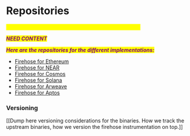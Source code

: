 # Repositories

_<mark style="color:yellow;">**\[\[slm:] content has not been updated below this line.]**</mark>_

_<mark style="color:purple;">**NEED CONTENT**</mark>_

_<mark style="color:purple;">**Here are the repositories for the different implementations:**</mark>_

* [Firehose for Ethereum](https://github.com/streamingfast/sf-ethereum)
* [Firehose for NEAR](https://github.com/streamingfast/sf-near)
* [Firehose for Cosmos](https://github.com/figment-networks/firehose-cosmos)
* [Firehose for Solana](https://github.com/streamingfast/sf-solana)
* [Firehose for Arweave](https://github.com/streamingfast/firehose-arweave)
* [Firehose for Aptos](https://github.com/streamingfast/firehose-aptos)

### Versioning

\[\[Dump here versioning considerations for the binaries. How we track the upstream binaries, how we version the firehose instrumentation on top.]]

